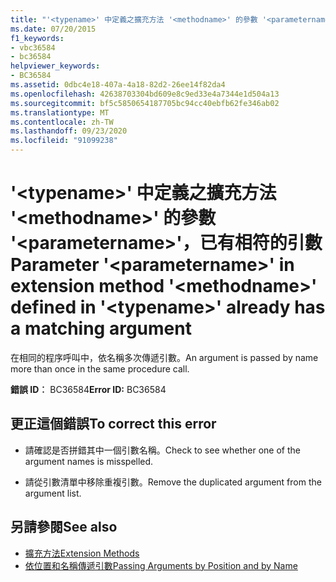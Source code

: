 ```yaml
---
title: "'<typename>' 中定義之擴充方法 '<methodname>' 的參數 '<parametername>'，已有相符的引數"
ms.date: 07/20/2015
f1_keywords:
- vbc36584
- bc36584
helpviewer_keywords:
- BC36584
ms.assetid: 0dbc4e18-407a-4a18-82d2-26ee14f82da4
ms.openlocfilehash: 42638703304bd609e8c9ed33e4a7344e1d504a13
ms.sourcegitcommit: bf5c5850654187705bc94cc40ebfb62fe346ab02
ms.translationtype: MT
ms.contentlocale: zh-TW
ms.lasthandoff: 09/23/2020
ms.locfileid: "91099238"
---
```

# <a name="parameter-parametername-in-extension-method-methodname-defined-in-typename-already-has-a-matching-argument"></a><span data-ttu-id="d8aac-102">'\<typename>' 中定義之擴充方法 '\<methodname>' 的參數 '\<parametername>'，已有相符的引數</span><span class="sxs-lookup"><span data-stu-id="d8aac-102">Parameter '\<parametername>' in extension method '\<methodname>' defined in '\<typename>' already has a matching argument</span></span>

<span data-ttu-id="d8aac-103">在相同的程序呼叫中，依名稱多次傳遞引數。</span><span class="sxs-lookup"><span data-stu-id="d8aac-103">An argument is passed by name more than once in the same procedure call.</span></span>  
  
 <span data-ttu-id="d8aac-104">**錯誤 ID︰** BC36584</span><span class="sxs-lookup"><span data-stu-id="d8aac-104">**Error ID:** BC36584</span></span>  
  
## <a name="to-correct-this-error"></a><span data-ttu-id="d8aac-105">更正這個錯誤</span><span class="sxs-lookup"><span data-stu-id="d8aac-105">To correct this error</span></span>  
  
- <span data-ttu-id="d8aac-106">請確認是否拼錯其中一個引數名稱。</span><span class="sxs-lookup"><span data-stu-id="d8aac-106">Check to see whether one of the argument names is misspelled.</span></span>  
  
- <span data-ttu-id="d8aac-107">請從引數清單中移除重複引數。</span><span class="sxs-lookup"><span data-stu-id="d8aac-107">Remove the duplicated argument from the argument list.</span></span>  
  
## <a name="see-also"></a><span data-ttu-id="d8aac-108">另請參閱</span><span class="sxs-lookup"><span data-stu-id="d8aac-108">See also</span></span>

- [<span data-ttu-id="d8aac-109">擴充方法</span><span class="sxs-lookup"><span data-stu-id="d8aac-109">Extension Methods</span></span>](../programming-guide/language-features/procedures/extension-methods.md)
- [<span data-ttu-id="d8aac-110">依位置和名稱傳遞引數</span><span class="sxs-lookup"><span data-stu-id="d8aac-110">Passing Arguments by Position and by Name</span></span>](../programming-guide/language-features/procedures/passing-arguments-by-position-and-by-name.md)
